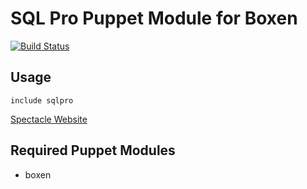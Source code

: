 # SQL Pro Puppet Module for Boxen

[![Build Status](https://travis-ci.org/boxen/puppet-spectacle.png)](https://travis-ci.org/boxen/puppet-spectacle)

## Usage

```puppet
include sqlpro
```
[Spectacle Website](http://www.sequelpro.com/)
## Required Puppet Modules

* boxen

